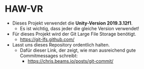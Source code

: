 # HAW-VR

* Dieses Projekt verwendet die **Unity-Version 2019.3.12f1**.
	* Es ist wichtig, dass jeder die gleiche Version verwendet!
* Für dieses Projekt wird der Git Large File Storage benötigt.
	* https://git-lfs.github.com/
* Lasst uns dieses Repository ordentlich halten.
	* Dafür dieser Link, der zeigt, wie man ausreichend gute Commitmessages schreibt:
		* https://chris.beams.io/posts/git-commit/ 
